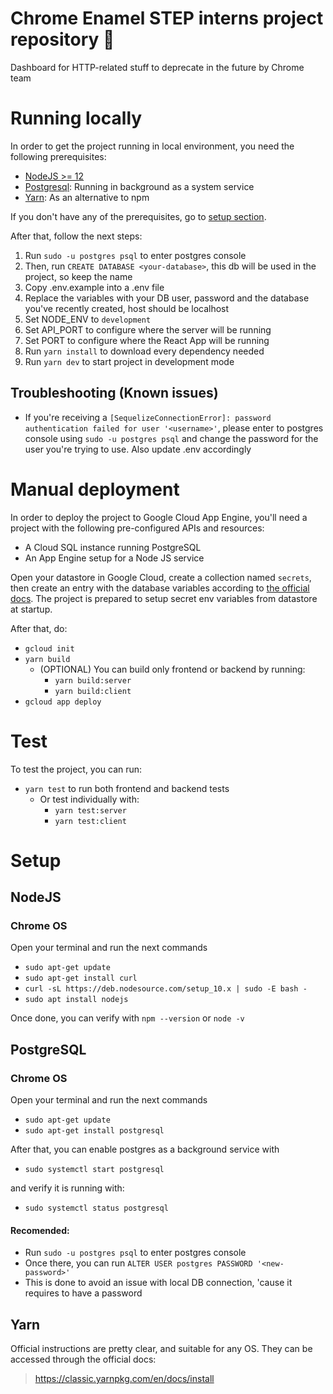 # Chrome Enamel STEP interns project repository :elephant:

Dashboard for HTTP-related stuff to deprecate in the future by Chrome team

# Running locally

In order to get the project running in local environment, you need the following prerequisites:

- [NodeJS >= 12](#nodejs)
- [Postgresql](#postgresql): Running in background as a system service
- [Yarn](#yarn): As an alternative to npm

If you don't have any of the prerequisites, go to [setup section](#setup).

After that, follow the next steps:

1. Run `sudo -u postgres psql` to enter postgres console
2. Then, run `CREATE DATABASE <your-database>`, this db will be used in the project, so keep the name
3. Copy .env.example into a .env file
4. Replace the variables with your DB user, password and the database you've recently created, host should be localhost
5. Set NODE_ENV to `development`
6. Set API_PORT to configure where the server will be running
7. Set PORT to configure where the React App will be running
8. Run `yarn install` to download every dependency needed
9. Run `yarn dev` to start project in development mode

## Troubleshooting (Known issues)
  - If you're receiving a `[SequelizeConnectionError]: password authentication failed for user '<username>'`, please enter to postgres console using `sudo -u postgres psql` and change the password for the user you're trying to use. Also update .env accordingly

# Manual deployment
In order to deploy the project to Google Cloud App Engine, you'll need a project with the following pre-configured APIs and resources:

- A Cloud SQL instance running PostgreSQL
- An App Engine setup for a Node JS service
  
Open your datastore in Google Cloud, create a collection named `secrets`, then create an entry with the database variables according to [the official docs](https://cloud.google.com/sql/docs/postgres/connect-app-engine-standard?hl=es-419#node.js). The project is prepared to setup secret env variables from datastore at startup.

After that, do:

- `gcloud init`
- `yarn build`
  - (OPTIONAL) You can build only frontend or backend by running:
    - `yarn build:server` 
    - `yarn build:client` 
- `gcloud app deploy`

# Test
To test the project, you can run:
 - `yarn test` to run both frontend and backend tests
   - Or test individually with:
     - `yarn test:server`
     - `yarn test:client`

# Setup

## NodeJS
 ### Chrome OS
  Open your terminal and run the next commands
  - `sudo apt-get update`
  - `sudo apt-get install curl`
  - `curl -sL https://deb.nodesource.com/setup_10.x | sudo -E bash -`
  - `sudo apt install nodejs`

  Once done, you can verify with `npm --version` or `node -v`

## PostgreSQL
  ### Chrome OS
  Open your terminal and run the next commands
  - `sudo apt-get update`
  - `sudo apt-get install postgresql`
  
  After that, you can enable postgres as a background service with
  
  - `sudo systemctl start postgresql` 
  
  and verify it is running with: 
  
  - `sudo systemctl status postgresql`

  #### Recomended:
  - Run `sudo -u postgres psql` to enter postgres console
  - Once there, you can run `ALTER USER postgres PASSWORD '<new-password>'`
  - This is done to avoid an issue with local DB connection, 'cause it requires to have a password


## Yarn
  Official instructions are pretty clear, and suitable for any OS.
  They can be accessed through the official docs:

  > https://classic.yarnpkg.com/en/docs/install